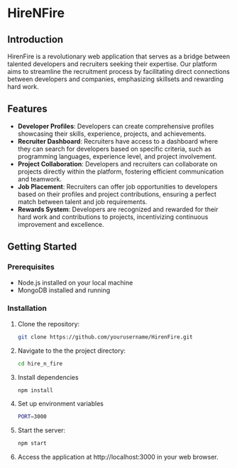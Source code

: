 # HireNFire

## Introduction

HirenFire is a revolutionary web application that serves as a bridge between talented developers and recruiters seeking their expertise. Our platform aims to streamline the recruitment process by facilitating direct connections between developers and companies, emphasizing skillsets and rewarding hard work.

## Features

- **Developer Profiles**: Developers can create comprehensive profiles showcasing their skills, experience, projects, and achievements.
- **Recruiter Dashboard**: Recruiters have access to a dashboard where they can search for developers based on specific criteria, such as programming languages, experience level, and project involvement.
- **Project Collaboration**: Developers and recruiters can collaborate on projects directly within the platform, fostering efficient communication and teamwork.
- **Job Placement**: Recruiters can offer job opportunities to developers based on their profiles and project contributions, ensuring a perfect match between talent and job requirements.
- **Rewards System**: Developers are recognized and rewarded for their hard work and contributions to projects, incentivizing continuous improvement and excellence.

## Getting Started

### Prerequisites

- Node.js installed on your local machine
- MongoDB installed and running

### Installation

1. Clone the repository:
   ```bash
   git clone https://github.com/yourusername/HirenFire.git

2. Navigate to the the project directory:
   ```bash
   cd hire_n_fire
3. Install dependencies
   ```bash
   npm install
4. Set up environment variables
   ```bash
   PORT=3000
5. Start the server:
   ```bash
   npm start 
6. Access the application at http://localhost:3000 in your web browser.
